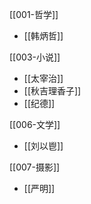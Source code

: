 
[[001-哲学]]
+ [[韩炳哲]]

[[003-小说]]
+ [[太宰治]]
+ [[秋吉理香子]]
+ [[纪德]]

[[006-文学]]
+  [[刘以鬯]]

[[007-摄影]]
+ [[严明]]


